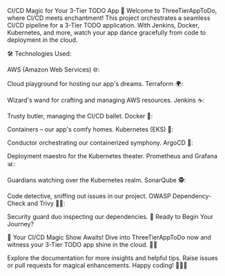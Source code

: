 CI/CD Magic for Your 3-Tier TODO App 🚀
Welcome to ThreeTierAppToDo, where CI/CD meets enchantment! This project orchestrates a seamless CI/CD pipeline for a 3-Tier TODO application. With Jenkins, Docker, Kubernetes, and more, watch your app dance gracefully from code to deployment in the cloud.

🛠 Technologies Used:

AWS (Amazon Web Services) 🌐:

Cloud playground for hosting our app's dreams.
Terraform 🌍:

Wizard's wand for crafting and managing AWS resources.
Jenkins ☕:

Trusty butler, managing the CI/CD ballet.
Docker 🐳:

Containers – our app's comfy homes.
Kubernetes (EKS) 🚢:

Conductor orchestrating our containerized symphony.
ArgoCD 🚀:

Deployment maestro for the Kubernetes theater.
Prometheus and Grafana 📊:

Guardians watching over the Kubernetes realm.
SonarQube 🕵️:

Code detective, sniffing out issues in our project.
OWASP Dependency-Check and Trivy 🕵️‍♂️:

Security guard duo inspecting our dependencies.
🚀 Ready to Begin Your Journey?

🌟 Your CI/CD Magic Show Awaits! Dive into ThreeTierAppToDo now and witness your 3-Tier TODO app shine in the cloud. 🚀✨

Explore the documentation for more insights and helpful tips. Raise issues or pull requests for magical enhancements. Happy coding! 🧙‍♂️✨
